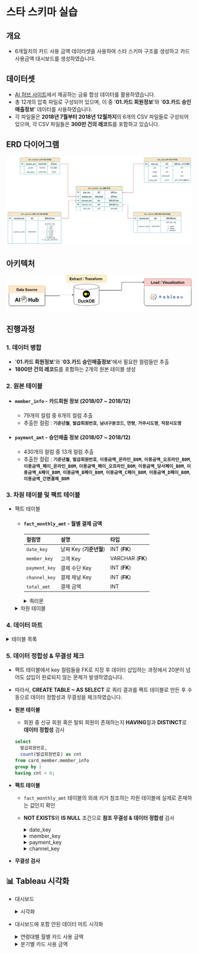 # 스타 스키마 실습

## 개요
- 6개월치의 카드 사용 금액 데이터셋을 사용하여 스타 스키마 구조를 생성하고 카드 사용금액 대시보드를 생성하였습니다.

## 데이터셋
- [AI 허브 사이트](https://www.aihub.or.kr/aihubdata/data/view.do?currMenu=115&topMenu=100&&srchDataRealmCode=REALM015&aihubDataSe=data&dataSetSn=71792)에서 제공하는 금융 합성 데이터를 활용하였습니다. 
- 총 12개의 압축 파일로 구성되어 있으며, 이 중 '**01.카드 회원정보**'와 '**03.카드 승인매출정보**' 데이터를 사용하였습니다.
- 각 파일들은  **2018년 7월부터 2018년 12월까지**의 6개의 CSV 파일들로 구성되어 있으며, 각 CSV 파일들은 **300만 건의 레코드**를 포함하고 있습니다.

## ERD 다이어그램
![ERD](./img/erd.png)
## 아키텍처
![ERD](./img/dw_architect.png)

## 진행과정
  ### 1. 데이터 병합
  - '**01.카드 회원정보**'와 '**03.카드 승인매출정보**'에서 필요한 컬럼들만 추출
  - **1800만 건의 레코드**를 포함하는 2개의 원본 테이블 생성
  
  ### 2. 원본 테이블    
  - #### `member_info` - 카드회원 정보 (2018/07 ~ 2018/12)
    - 79개의 컬럼 중 6개의 컬럼 추출
    - 추출한 컬럼 : **`기준년월`**, **`발급회원번호`**, **`남녀구분코드`**, **`연령`**, **`거주시도명`**, **`직장시도명`**

  - #### `payment_amt` - 승인매출 정보 (2018/07 ~ 2018/12)
    - 430개의 컬럼 중 13개 컬럼 추출
    - 추출한 컬럼 : **`기준년월`**, **`발급회원번호`**, **`이용금액_온라인_B0M`**, **`이용금액_오프라인_B0M`**, **`이용금액_페이_온라인_B0M`**, **`이용금액_페이_오프라인_B0M`**, **`이용금액_당사페이_B0M`**, **`이용금액_A페이_B0M`**, **`이용금액_B페이_B0M`**, **`이용금액_C페이_B0M`**, **`이용금액_D페이_B0M`**, **`이용금액_간편결제_B0M`**

  
   
  ### 3. 차원 테이블 및 팩트 테이블
  - 팩트 테이블
    - #### `fact_monthly_amt` - 월별 결제 금액
        | 컬럼명 | 설명 | 타입 |
        | --- | --- | --- |
        | `date_key` | 날짜 Key (**기준년월**) | INT (**FK**) |
        | `member_key` | 고객 Key | VARCHAR (**FK**) |
        | `payment_key` | 결제 수단 Key | INT (**FK**) |
        | `channel_key` | 결제 채널 Key | INT (**FK**) |
        | `total_amt` | 결제 금액 | INT |
    
      <details>
      <summary>쿼리문</summary>
        
        - 병합한 2개의 테이블에서 월별 고객별 지불 수단별 총합의 결과를 unpivot을 사용하여 생성하였습니다. 
  
      ```sql
      CREATE TABLE fact.fact_total_amt AS
      WITH unpivoted AS 
      (
          SELECT 기준년월 AS date_key, 발급회원번호 AS member_key, '이용금액_온라인_B0M' AS col_name, 이용금액_온라인_B0M AS total_amt FROM card_usage.payment_amt WHERE 이용금액_온라인_B0M IS NOT NULL
          UNION ALL
          SELECT 기준년월, 발급회원번호, '이용금액_오프라인_B0M', 이용금액_오프라인_B0M FROM card_usage.payment_amt WHERE 이용금액_오프라인_B0M IS NOT NULL
          UNION ALL
          SELECT 기준년월, 발급회원번호, '이용금액_페이_온라인_B0M', 이용금액_페이_온라인_B0M FROM card_usage.payment_amt WHERE 이용금액_페이_온라인_B0M IS NOT NULL
          UNION ALL
          SELECT 기준년월, 발급회원번호, '이용금액_페이_오프라인_B0M', 이용금액_페이_오프라인_B0M FROM card_usage.payment_amt WHERE 이용금액_페이_오프라인_B0M IS NOT NULL
          UNION ALL
          SELECT 기준년월, 발급회원번호, '이용금액_당사페이_B0M', 이용금액_당사페이_B0M FROM card_usage.payment_amt WHERE 이용금액_당사페이_B0M IS NOT NULL
          UNION ALL
          SELECT 기준년월, 발급회원번호, '이용금액_A페이_B0M', 이용금액_A페이_B0M FROM card_usage.payment_amt WHERE 이용금액_A페이_B0M IS NOT NULL
          UNION ALL
          SELECT 기준년월, 발급회원번호, '이용금액_B페이_B0M', 이용금액_B페이_B0M FROM card_usage.payment_amt WHERE 이용금액_B페이_B0M IS NOT NULL
          UNION ALL
          SELECT 기준년월, 발급회원번호, '이용금액_C페이_B0M', 이용금액_C페이_B0M FROM card_usage.payment_amt WHERE 이용금액_C페이_B0M IS NOT NULL
          UNION ALL
          SELECT 기준년월, 발급회원번호, '이용금액_D페이_B0M', 이용금액_D페이_B0M FROM card_usage.payment_amt WHERE 이용금액_D페이_B0M IS NOT NULL
          UNION ALL
          SELECT 기준년월, 발급회원번호, '이용금액_간편결제_B0M', 이용금액_간편결제_B0M FROM card_usage.payment_amt WHERE 이용금액_간편결제_B0M IS NOT NULL
      ), with_keys AS (
          SELECT
              date_key,
              member_key,
              CASE col_name
                  WHEN '이용금액_온라인_B0M' THEN 1
                  WHEN '이용금액_오프라인_B0M' THEN 1
                  WHEN '이용금액_페이_온라인_B0M' THEN 2
                  WHEN '이용금액_페이_오프라인_B0M' THEN 2
                  WHEN '이용금액_당사페이_B0M' THEN 3
                  WHEN '이용금액_A페이_B0M' THEN 4
                  WHEN '이용금액_B페이_B0M' THEN 5
                  WHEN '이용금액_C페이_B0M' THEN 6
                  WHEN '이용금액_D페이_B0M' THEN 7
                  WHEN '이용금액_간편결제_B0M' THEN 8
              END AS payment_key,
              CASE col_name
                  WHEN '이용금액_온라인_B0M' THEN 1
                  WHEN '이용금액_오프라인_B0M' THEN 2
                  WHEN '이용금액_페이_온라인_B0M' THEN 1
                  WHEN '이용금액_페이_오프라인_B0M' THEN 2
                  ELSE -1
              END AS channel_key,
              total_amt
          FROM unpivoted
      )
      SELECT
          date_key,
          member_key,
          payment_key,
          channel_key,
          SUM(total_amt) AS total_amt
      FROM with_keys
      GROUP BY date_key, member_key, payment_key, channel_key
      ```
  
      </details>
      
    <details>
    <summary>차원 테이블</summary>
  
    - #### `dim_member` - 회원
  
    | 컬럼명 | 설명 | 타입 |
    | --- | --- | --- |
    | `member_key` | 고객 Key  | VARCHAR (**PK**) |
    | `gender` | 성별 (**M/F**) | VARCHAR |
    | `age_group` | 연령대 | VARCHAR |
  
    - #### `dim_date` - 날짜
  
    | 컬럼명 | 설명 | 타입 |
    | --- | --- | --- |
    | `date_key` | 날짜 Key (**YYYYMM**)  | INT (**PK**) |
    | `used_date`  | 날짜 (**YYYY-MM-01**) | DATE |
    | `year` | 연도 | INT |
    | `month` | 월 | INT |
    | `quarter` | 분기 | VARCHAR |
  
    - #### `dim_payment`- 결제 수단
  
    | 컬럼명 | 설명 | 타입 |
    | --- | --- | --- |
    | `payment_key` | 결제 방식 Key | INT (**PK**) |
    | `payment_name` | 결제 방식 이름 | VARCHAR |
    
      <payment_name 컬럼 값에 따른 표기>
      1 : card
      2 : pay
      3 : a_pay
      4 : b_pay
      5 : c_pay
      6 : d_pay
      7 : simple_pay
      8 : our_pay (당사페이) 
  
    - #### `dim_channel` - 결제 채널
  
    | 컬럼명 | 설명 | 타입 |
    | --- | --- | --- |
    | `channel_key` | 결제 채널 Key | INT (**PK**) |
    | `channel_name` | 결제 채널 이름 | VARCHAR |
      <channel_name 컬럼 값에 따른 표기>
      1 : online
      2 : offline
      -1 : unknown
    </details>

### 4. 데이터 마트 
  <details>
    <summary>테이블 목록</summary>

  - #### `dm_monthly_amt` - 전체 월별 총액

    |컬럼명|설명|타입|
    |------|---|---|
    |`used_date`|날짜 (**YYYY-MM-01**) |DATE|
    |`monthly_sum`|총 금액|INT|
  
  - #### `dm_quarter_amt` - 분기별 총액
      
    |컬럼명|설명|타입|
    |------|---|---|
    |`year`|년|INT|
    |`quarter`|분기|VARCHAR|
    |`quarter_amt`|분기별 총액|INT|
  
  - #### `dm_monthly_payment_amt` - 결제 수단별 월별 총액
      
    |컬럼명|설명|타입|
    |------|---|---|
    |`used_date`|날짜 (**YYYY-MM-01**) |DATE|
    |`payment_name`|결제 수단|VARCHAR|
    |`monthly_payment_amt`|결제 수단별 월별 총액|INT|
  
  - #### `dm_monthly_channel_amt` - 유입 채널별 월별 총액
  
    | 컬럼명 | 설명 | 타입 |
    | --- | --- | --- |
    |`used_date`| 날짜 (**YYYY-MM-01**)  | DATE |
    |`channel_name`| 유입 채널명 | VARCHAR |
    |`monthly_channel_amt`| 채널별 월별 총액 | INT |
  
  - #### `dm_monthly_gender_amt` - 성별 월별 총액
  
    | 컬럼명 | 설명 | 타입 |
    | --- | --- | --- |
    |`used_date`| 날짜 (**YYYY-MM-01**)  | DATE |
    |`gender`| 성별 (**M/F**) | VARCHAR |
    |`monthly_gender_amt`| 성별 월별 총액 | INT |
  
  - #### `dm_monthly_age_amt` - 연령대별 월별 총액
  
    | 컬럼명 | 설명 | 타입 |
    | --- | --- | --- |
    |`used_date` 날짜 (**YYYY-MM-01**)  | DATE |
    |`age_group` 연령대 | VARCHAR |
    |`monthly_age_amt` 연령대별 월별 총액 | INT |
  
  
    
  </details>


    


### 5. 데이터 정합성 & 무결성 체크
- 팩트 테이블에서 key 컬럼들을 FK로 지정 후 데이터 삽입하는 과정에서 20분이 넘어도 삽입이 완료되지 않는 문제가 발생하였습니다.
- 따라서, **CREATE TABLE ~ AS SELECT** 로 쿼리 결과를 팩트 테이블로 만든 후 수동으로 데이터 정합성과 무결성을 체크하였습니다.
  
- **원본 테이블**
  - 회원 중 신규 회원 혹은 탈퇴 회원이 존재하는지 **HAVING**절과 **DISTINCT**로 **데이터 정합성** 검사

  ```sql
  select 
    발급회원번호, 
    count(발급회원번호) as cnt
  from card_member.member_info
  group by 1
  having cnt < 6;
  ```


- **팩트 테이블**
  - `fact_monthly_amt` 테이블의 외래 키가 참조하는 차원 테이블에 실제로 존재하는 값인지 확인
  - **NOT EXISTS**와 **IS NULL** 조건으로 **참조 무결성 & 데이터 정합성** 검사

    <details>
      <summary>date_key</summary>
  
      ```sql
      SELECT
          f.*
      FROM
          fact.fact_monthly_amt AS f
      WHERE
          f.date_key IS NULL
          OR NOT EXISTS (
              SELECT
                  1
              FROM
                  dim.dim_date AS d
              WHERE
                  f.date_key = d.date_key
          );
      ```
    </details>

    <details>
    <summary>member_key</summary>
  
      ```sql
      SELECT
          f.*
      FROM
          fact.fact_monthly_amt AS f
      WHERE
          f.member_key IS NULL
          OR NOT EXISTS (
              SELECT
                  1
              FROM
                  dim.dim_member AS d
              WHERE
                  f.member_key = d.member_key
          );
      ```
    </details>

    <details>
    <summary>payment_key</summary>
  
      ```sql
      SELECT
          f.*
      FROM
          fact.fact_monthly_amt AS f
      WHERE
          f.payment_key IS NULL
          OR NOT EXISTS (
              SELECT
                  1
              FROM
                  dim.dim_payment AS d
              WHERE
                  f.payment_key = d.payment_key
          );
      ```
    </details>

    <details>
    <summary>channel_key</summary>
  
      ```sql
      SELECT
          f.*
      FROM
          fact.fact_monthly_amt AS f
      WHERE
          f.channel_key IS NULL
          OR NOT EXISTS (
              SELECT
                  1
              FROM
                  dim.dim_channel AS d
              WHERE
                  f.channel_key = d.channel_key
          );
      ```
    </details>


- **무결성 검사**


## 📊 Tableau 시각화
- 대시보드
  <details>
    <summary>시각화</summary>
        <img src="./img/dashboard.png"width="850" height="680"/>
  </details>
    

- 대시보드에 포함 안된 데이터 마트 시각화
  <details>
    <summary>연령대별 월별 카드 사용 금액</summary>
        <img src="./img/age_monthly.png"width="400" height="450"/>
  </details>

  <details>
    <summary>분기별 카드 사용 금액</summary>
        <img src="./img/quarter.png"width="200" height="550"/>
  </details>


 

